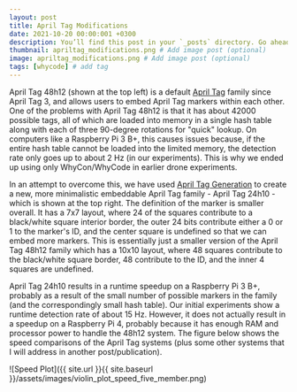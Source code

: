 ```yaml
---
layout: post
title: April Tag Modifications
date: 2021-10-20 00:00:001 +0300
description: You’ll find this post in your `_posts` directory. Go ahead and edit it and re-build the site to see your changes. # Add post description (optional)
thumbnail: apriltag_modifications.png # Add image post (optional)
image: apriltag_modifications.png # Add image post (optional)
tags: [whycode] # add tag
---
```


April Tag 48h12 (shown at the top left) is a default [April Tag](https://april.eecs.umich.edu/software/apriltag#:~:text=AprilTag%20is%20a%20visual%20fiducial,tags%20relative%20to%20the%20camera.) family since April Tag 3, and allows users to embed April Tag markers within each other.
One of the problems with April Tag 48h12 is that it has about 42000 possible tags, all of which are loaded into memory in a single hash table along with each of three 90-degree rotations for "quick" lookup.
On computers like a Raspberry Pi 3 B+, this causes issues because, if the entire hash table cannot be loaded into the limited memory, the detection rate only goes up to about 2 Hz (in our experiments).
This is why we ended up using only WhyCon/WhyCode in earlier drone experiments.

In an attempt to overcome this, we have used [April Tag Generation](https://github.com/AprilRobotics/apriltag-generation) to create a new, more minimalistic embeddable April Tag family - April Tag 24h10 - which is shown at the top right.
The definition of the marker is smaller overall.
It has a 7x7 layout, where 24 of the squares contribute to a black/white square interior border, the outer 24 bits contribute either a 0 or 1 to the marker's ID, and the center square is undefined so that we can embed more markers.
This is essentially just a smaller version of the April Tag 48h12 family which has a 10x10 layout, where 48 squares contribute to the black/white square border, 48 contribute to the ID, and the inner 4 squares are undefined.

April Tag 24h10 results in a runtime speedup on a Raspberry Pi 3 B+, probably as a result of the small number of possible markers in the family (and the correspondingly small hash table).
Our initial experiments show a runtime detection rate of about 15 Hz.
However, it does not actually result in a speedup on a Raspberry Pi 4, probably because it has enough RAM and processor power to handle the 48h12 system.
The figure below shows the speed comparisons of the April Tag systems (plus some other systems that I will address in another post/publication).

![Speed Plot]({{ site.url }}{{ site.baseurl }}/assets/images/violin_plot_speed_five_member.png)
